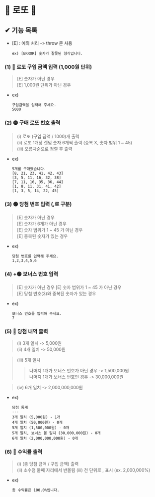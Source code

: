 # 💎 로또 💎



## ✔︎ 기능 목록
* [E] : 예외 처리 -> throw 문 사용
  
      ex) [ERROR] 숫자가 잘못된 형식입니다.

### (1) 📝 로또 구입 금액 입력 (1,000원 단위)
> [E] 숫자가 아닌 경우   
  [E] 1,000원 단위가 아닌 경우
   
* ex)   

      구입금액을 입력해 주세요.
      5000

### (2) 🟡 구매 로또 번호 출력
> (i) 로또 (구입 금액 / 1000)개 출력   
  (ii) 로또 1개당 랜덤 숫자 6개씩 출력 (중복 X, 숫자 범위 1 ~ 45)   
  (iii) 오름차순으로 정렬 후 출력

* ex)

      5개를 구매했습니다.
      [8, 21, 23, 41, 42, 43]
      [3, 5, 11, 16, 32, 38]
      [7, 11, 16, 35, 36, 44]
      [1, 8, 11, 31, 41, 42]
      [1, 3, 5, 14, 22, 45]

### (3) 🟢 당첨 번호 입력 (,로 구분)
> [E] 숫자가 아닌 경우    
  [E] 숫자가 6개가 아닌 경우       
  [E] 숫자 범위가 1 ~ 45 가 아닌 경우   
  [E] 중복된 숫자가 있는 경우   

* ex)

      당첨 번호를 입력해 주세요.
      1,2,3,4,5,6

### (4) +🟢 보너스 번호 입력
> [E] 숫자가 아닌 경우
  [E] 숫자 범위가 1 ~ 45 가 아닌 경우   
  [E] 당첨 번호(3)와 중복된 숫자가 있는 경우

* ex)

      보너스 번호를 입력해 주세요.
      7

### (5) 📝 당첨 내역 출력
> (i) 3개 일치 -> 5,000원   
  (ii) 4개 일치 -> 50,000원

>  (iii) 5개 일치   
>> 나머지 1개가 보너스 번호가 아닌 경우 -> 1,500,000원   
>> 나머지 1개가 보너스 번호인 경우 -> 30,000,000원

>  (iv) 6개 일치 -> 2,000,000,000원   

* ex)

      당첨 통계
      ---
      3개 일치 (5,000원) - 1개
      4개 일치 (50,000원) - 0개
      5개 일치 (1,500,000원) - 0개
      5개 일치, 보너스 볼 일치 (30,000,000원) - 0개
      6개 일치 (2,000,000,000원) - 0개

### (6) 📝 수익률 출력
> (i) (총 당첨 금액 / 구입 금액) 출력   
  (ii) 소수점 둘째 자리에서 반올림
  (iii) 천 단위로 , 표시 (ex. 2,000,000%)

* ex)

      총 수익률은 100.0%입니다.
